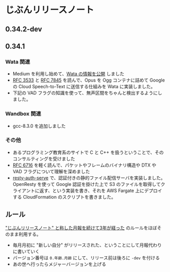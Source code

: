 # じぶんリリースノート

## 0.34.2-dev

## 0.34.1

### Wata 関連

- Medium を利用し始めて、[Wata の情報を公開](https://link.medium.com/UOpDBi2OqU) しました
- [RFC 3533](https://melpon.github.io/rfc/rfc3533.xml) と [RFC 7845](https://melpon.github.io/rfc/rfc7845.xml) を読んで、Opus を Ogg コンテナに詰めて Google の Cloud Speech-to-Text に送信する仕組みを Wata に実装しました。
- 下記の VAD フラグの知識を使って、無声区間をちゃんと検出するようにしました。

### Wandbox 関連

- gcc-8.3.0 を追加しました

### その他

- あるプログラミング教育系のサイトで C と C++ を扱うということで、そのコンサルティングを受けました
- [RFC 6716](https://melpon.github.io/rfc/rfc6716.xml) を軽く読んで、パケットやフレームのバイナリ構造や DTX や VAD フラグについて理解を深めました
- [resty-auth-serve](https://github.com/melpon/resty-auth-serve) で、認証付きの静的ファイル配信サーバを実装しました。OpenResty を使って Google 認証を掛けた上で S3 のファイルを取得してクライアントに返す、という実装を書き、それを AWS Fargate 上にデプロイする CloudFormation のスクリプトを書きました。

## ルール

["じぶんリリースノート" と称した月報を続けて3年が経った](https://blog.a-know.me/entry/2019/02/02/214612) のルールをほぼそのまま利用する。

- 毎月月初に "新しい自分" がリリースされた、ということにして月報代わりに書いていく
- バージョン番号は `0.年齢.月齢` にして、リリース前は後ろに `-dev` を付ける
- あの世へ行ったらメジャーバージョンを上げる
